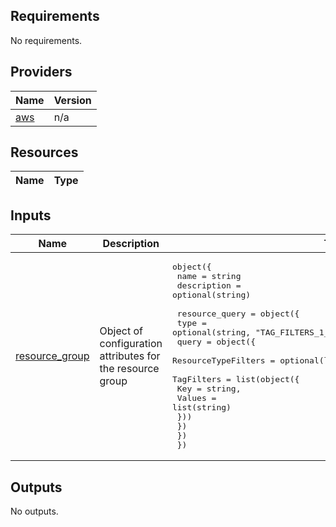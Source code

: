 <!-- BEGIN TFDOCS -->
## Requirements

No requirements.

## Providers

| Name | Version |
|------|---------|
| <a name="provider_aws"></a> [aws](#provider\_aws) | n/a |

## Resources

| Name | Type |
|------|------|

## Inputs

| Name | Description | Type | Default | Required |
|------|-------------|------|---------|:--------:|
| <a name="input_resource_group"></a> [resource\_group](#input\_resource\_group) | Object of configuration attributes for the resource group | <pre>object({<br/>    name        = string<br/>    description = optional(string)<br/><br/>    resource_query = object({<br/>      type = optional(string, "TAG_FILTERS_1_0")<br/>      query = object({<br/>        ResourceTypeFilters = optional(list(string), ["AWS::AllSupported"])<br/>        TagFilters = list(object({<br/>          Key    = string,<br/>          Values = list(string)<br/>        }))<br/>      })<br/>    })<br/>  })</pre> | n/a | yes |

## Outputs

No outputs.

<!-- END TFDOCS -->

